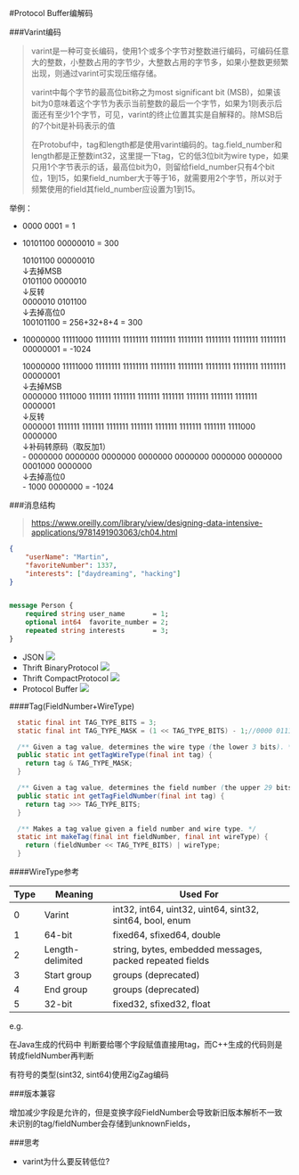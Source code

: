 #Protocol Buffer编解码

###Varint编码
>varint是一种可变长编码，使用1个或多个字节对整数进行编码，可编码任意大的整数，小整数占用的字节少，大整数占用的字节多，如果小整数更频繁出现，则通过varint可实现压缩存储。
>
>varint中每个字节的最高位bit称之为most significant bit (MSB)，如果该bit为0意味着这个字节为表示当前整数的最后一个字节，如果为1则表示后面还有至少1个字节，可见，varint的终止位置其实是自解释的。除MSB后的7个bit是补码表示的值
>
>在Protobuf中，tag和length都是使用varint编码的。tag.field_number和length都是正整数int32，这里提一下tag，它的低3位bit为wire type，如果只用1个字节表示的话，最高位bit为0，则留给field_number只有4个bit位，1到15，如果field_number大于等于16，就需要用2个字节，所以对于频繁使用的field其field_number应设置为1到15。

举例：

- 0000 0001 = 1
- 10101100 00000010 = 300

  10101100 00000010  
  ↓去掉MSB  
  0101100 0000010  
  ↓反转  
  0000010 0101100  
  ↓去掉高位0  
   100101100 = 256+32+8+4 = 300
- 10000000 11111000 11111111 11111111 11111111 11111111 11111111 11111111 11111111 00000001 = -1024  

   10000000 11111000 11111111 11111111 11111111 11111111 11111111 11111111 11111111 00000001  
   ↓去掉MSB  
   0000000 1111000 1111111 1111111 1111111 1111111 1111111 1111111 1111111 0000001  
   ↓反转  
   0000001 1111111 1111111 1111111 1111111 1111111 1111111 1111111 1111000 0000000  
   ↓补码转原码（取反加1）  
     \-  0000000 0000000 0000000 0000000 0000000 0000000 0000000 0001000 0000000  
   ↓去掉高位0  
     \- 1000 0000000 = -1024


###消息结构

> https://www.oreilly.com/library/view/designing-data-intensive-applications/9781491903063/ch04.html

```json
{
    "userName": "Martin",
    "favoriteNumber": 1337,
    "interests": ["daydreaming", "hacking"]
}
```
```protobuf

message Person {
    required string user_name       = 1;
    optional int64  favorite_number = 2;
    repeated string interests       = 3;
}
```

- JSON
![](https://www.oreilly.com/library/view/designing-data-intensive-applications/9781491903063/assets/ddia_0401.png)
- Thrift BinaryProtocol
![](https://www.oreilly.com/library/view/designing-data-intensive-applications/9781491903063/assets/ddia_0402.png)
- Thrift CompactProtocol
![](https://www.oreilly.com/library/view/designing-data-intensive-applications/9781491903063/assets/ddia_0403.png)
- Protocol Buffer
![](https://www.oreilly.com/library/view/designing-data-intensive-applications/9781491903063/assets/ddia_0404.png)

####Tag(FieldNumber+WireType)

```java
  static final int TAG_TYPE_BITS = 3;
  static final int TAG_TYPE_MASK = (1 << TAG_TYPE_BITS) - 1;//0000 0111

  /** Given a tag value, determines the wire type (the lower 3 bits). */
  public static int getTagWireType(final int tag) {
    return tag & TAG_TYPE_MASK;
  }

  /** Given a tag value, determines the field number (the upper 29 bits). */
  public static int getTagFieldNumber(final int tag) {
    return tag >>> TAG_TYPE_BITS;
  }

  /** Makes a tag value given a field number and wire type. */
  static int makeTag(final int fieldNumber, final int wireType) {
    return (fieldNumber << TAG_TYPE_BITS) | wireType;
  }
```
####WireType参考

|Type|Meaning|Used For|
|---|---|---|
|0|	Varint|	int32, int64, uint32, uint64, sint32, sint64, bool, enum
|1|	64-bit|	fixed64, sfixed64, double
|2|	Length-delimited|	string, bytes, embedded messages, packed repeated fields
|3|	Start group|	groups (deprecated)
|4|	End group|	groups (deprecated)
|5|	32-bit|	fixed32, sfixed32, float

e.g. 

在Java生成的代码中 判断要给哪个字段赋值直接用tag，而C++生成的代码则是转成fieldNumber再判断

有符号的类型(sint32, sint64)使用ZigZag编码 

###版本兼容

增加减少字段是允许的，但是变换字段FieldNumber会导致新旧版本解析不一致  
未识别的tag/fieldNumber会存储到unknownFields，

###思考

- varint为什么要反转低位?